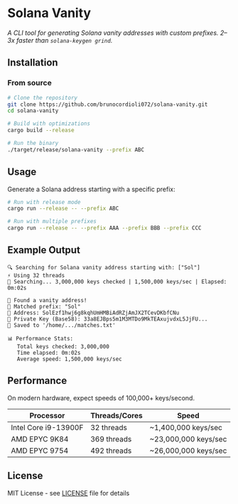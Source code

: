 # Solana Vanity

*A CLI tool for generating Solana vanity addresses with custom prefixes. 2–3x faster than `solana-keygen grind`.*

## Installation

### From source

```bash
# Clone the repository
git clone https://github.com/brunocordioli072/solana-vanity.git
cd solana-vanity

# Build with optimizations
cargo build --release

# Run the binary
./target/release/solana-vanity --prefix ABC
```
## Usage

Generate a Solana address starting with a specific prefix:

```bash
# Run with release mode
cargo run --release -- --prefix ABC

# Run with multiple prefixes
cargo run --release -- --prefix AAA --prefix BBB --prefix CCC
```

## Example Output

```
🔍 Searching for Solana vanity address starting with: ["Sol"]
⚡ Using 32 threads
🚀 Searching... 3,000,000 keys checked | 1,500,000 keys/sec | Elapsed: 0m:02s

🎉 Found a vanity address!
🎯 Matched prefix: "Sol"
📍 Address: SolEzf1hwj6g8kqhUmHMBiAdRZjAmJX2TCevDKbfCNu
🔐 Private Key (Base58): 33a8EJBps5m1M3MTDo9MkTEAxujvdxL5JjFU...
💾 Saved to '/home/.../matches.txt'

📊 Performance Stats:
   Total keys checked: 3,000,000
   Time elapsed: 0m:02s
   Average speed: 1,500,000 keys/sec
```
## Performance

On modern hardware, expect speeds of 100,000+ keys/second.

| Processor                          | Threads/Cores     | Speed                |
|------------------------------------|-------------------|----------------------|
| Intel Core i9-13900F               | 32 threads        | ~1,400,000 keys/sec  |
| AMD EPYC 9K84                      | 369 threads       | ~23,000,000 keys/sec |
| AMD EPYC 9754                      | 492 threads       | ~26,000,000 keys/sec |

## License

MIT License - see [LICENSE](LICENSE) file for details
